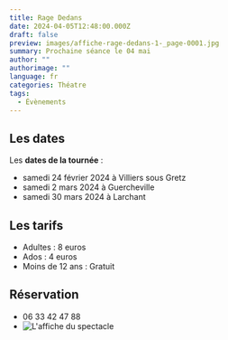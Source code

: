 ```yaml
---
title: Rage Dedans
date: 2024-04-05T12:48:00.000Z
draft: false
preview: images/affiche-rage-dedans-1-_page-0001.jpg
summary: Prochaine séance le 04 mai
author: ""
authorimage: ""
language: fr
categories: Théatre
tags:
  - Évènements
---
```

## Les dates

Les **dates de la tournée** :

* samedi 24 février 2024 à Villiers sous Gretz
* samedi 2 mars 2024 à Guercheville
* samedi 30 mars 2024 à Larchant

## Les tarifs

* Adultes : 8 euros
* Ados : 4 euros
* Moins de 12 ans : Gratuit

## Réservation

* 06 33 42 47 88
* ![](https://larchantanimation.fr/images/affiche-rage-dedans-1-_page-0001_hueb07afbaaa0b667ebccb16782afa28e9_1069210_500x0_resize_q90_h2_box.webp "L'affiche du spectacle")
